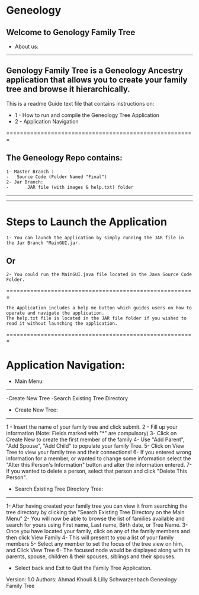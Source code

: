 # Geneology
Welcome to Genology Family Tree
-----------------------

* About us:
-------------

Genology Family Tree is a Geneology Ancestry application that allows you to create your family tree and browse it hierarchically.
-----------------------------------------------------------------------------------------------------------------------
This is a readme Guide text file that contains instructions on:

* 1 - How to run and compile the Geneology Tree Application
* 2 - Application Navigation

=======================================================

The Geneology Repo contains:
-----------------------------------

	1- Master Branch :
	-	Source Code (Folder Named "Final")
	2- Jar Branch:
	-       JAR file (with images & help.txt) folder

--------------------------------------------------
--------------------------------------------------

Steps to Launch the Application
===================================
	1- You can launch the application by simply running the JAR file in the Jar Branch "MainGUI.jar.

Or
--

	2- You could run the MainGUI.java file located in the Java Source Code Folder.

=======================================================

	The Application includes a help me button which guides users on how to operate and navigate the application.
	The help.txt file is located in the JAR file folder if you wished to read it without launching the application.

=======================================================

Application Navigation:
===================================

* Main Menu:
--------------
-Create New Tree
-Search Existing Tree Directory


* Create New Tree:
--------------------
1 - Insert the name of your family tree and click submit.
2 - Fill up your information (Note: Fields marked with "*" are compulsory)
3- Click on Create New to create the first member of the family
4- Use "Add Parent", "Add Spouse", "Add Child" to populate your family Tree.
5- Click on View Tree to view your family tree and their connections!
6- If you entered wrong information for a member, or wanted to change some information
   select the "Alter this Person's Information" button and alter the information entered.
7- If you wanted to delete a person, select that person and click "Delete This Person".

* Search Existing Tree Directory Tree:
----------------------------------------
1- After having created your family tree you can view it from searching the tree directory
   by clicking the "Search Existing Tree Directory on the Main Menu"
2- You will now be able to browse the list of families available and search for yours
   using First name, Last name, Birth date, or Tree Name.
3- Once you have located your family, click on any of the family members and then click View Family
4- This will present to you a list of your family members
5- Select any member to set the focus of the tree view on him, and Click View Tree
6- The focused node would be displayed along with its parents, spouse, children & their spouses, siblings and their spouses.


* Select back and Exit to Quit the Family Tree Application.



Version: 1.0
Authors: Ahmad Khouli & Lilly Schwarzenbach
Geneology Family Tree

